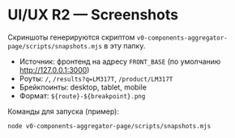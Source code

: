 # UI/UX R2 — Screenshots

Скриншоты генерируются скриптом `v0-components-aggregator-page/scripts/snapshots.mjs` в эту папку.

- Источник: фронтенд на адресу `FRONT_BASE` (по умолчанию http://127.0.0.1:3000)
- Роуты: `/`, `/results?q=LM317T`, `/product/LM317T`
- Брейкпоинты: desktop, tablet, mobile
- Формат: `${route}-${breakpoint}.png`

Команды для запуска (пример):

```bash
node v0-components-aggregator-page/scripts/snapshots.mjs
```
